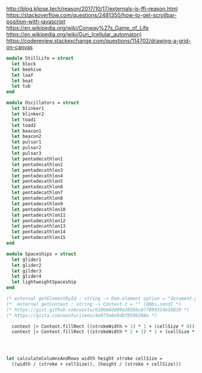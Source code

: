 http://blog.klipse.tech/reason/2017/10/17/externals-js-ffi-reason.html
https://stackoverflow.com/questions/2481350/how-to-get-scrollbar-position-with-javascript
https://en.wikipedia.org/wiki/Conway%27s_Game_of_Life
https://en.wikipedia.org/wiki/Gun_(cellular_automaton)
https://codereview.stackexchange.com/questions/114702/drawing-a-grid-on-canvas

```OCaml
module StillLife = struct
  let block
  let beehive
  let loaf
  let boat
  let tub
end

module Oscillators = struct
  let blinker1
  let blinker2
  let toad1
  let toad2
  let beacon1
  let beacon2
  let pulsar1
  let pulsar2
  let pulsar3
  let pentadecathlon1
  let pentadecathlon2
  let pentadecathlon3
  let pentadecathlon4
  let pentadecathlon5
  let pentadecathlon6
  let pentadecathlon7
  let pentadecathlon8
  let pentadecathlon9
  let pentadecathlon10
  let pentadecathlon11
  let pentadecathlon12
  let pentadecathlon13
  let pentadecathlon14
  let pentadecathlon15
end

module Spaceships = struct
  let glider1
  let glider2
  let gilder3
  let glider4
  let lightweightSpaceship
end

(* external getElementById : string -> Dom.element option = "document.getElementById" [@@bs.val] [@@bs.return nullable] *)
(*  external getContext : string -> Context.t = "" [@@bs.send] *)
(* https://gist.github.com/woxtu/610b88dd09a3856bcb77899314e16039 *)
(* https://qiita.com/woxtu/items/4e073e8e8dbf8596388e *)

  context |> Context.fillRect ((strokeWidth + 1) * 1 + (cellSize * 0)) (strokeWidth * 1 + (cellSize * 0)) (cellSize * 1) (cellSize * 1);
  context |> Context.fillRect ((strokeWidth * 2 + 1) * 1 + (cellSize * 1)) (strokeWidth * 1 + (cellSize * 0)) (cellSize * 1) (cellSize * 1)




let calculateColumnsAndRows width height stroke cellSize =
  ((width / (stroke + cellSize)), (height / (stroke + cellSize)))

```
